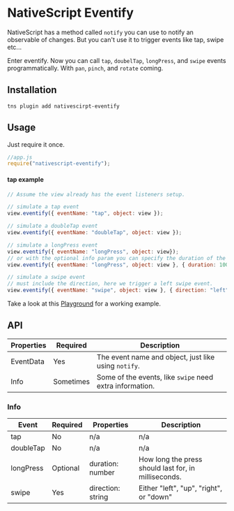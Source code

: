 # NativeScript Eventify
NativeScript has a method called `notify` you can use to notify an observable of changes. But you can't use it to trigger events like tap, swipe etc... 

Enter eventify. Now you can call `tap`, `doubelTap`, `longPress`, and `swipe` events programmatically. With `pan`, `pinch`, and `rotate` coming.

## Installation
```
tns plugin add nativescirpt-eventify
```

## Usage 
Just require it once.
```js
//app.js
require("nativescript-eventify");
```
#### tap example
```js
// Assume the view already has the event listeners setup.

// simulate a tap event
view.eventify({ eventName: "tap", object: view });

// simulate a doubleTap event
view.eventify({ eventName: "doubleTap", object: view });

// simulate a longPress event
view.eventify({ eventName: "longPress", object: view});
// or with the optional info param you can specify the duration of the press
view.eventify({ eventName: "longPress", object: view }, { duration: 1000 });

// simulate a swipe event
// must include the direction, here we trigger a left swipe event.
view.eventify({ eventName: "swipe", object: view }, { direction: "left" });
```

Take a look at this [Playground](https://play.nativescript.org/?template=play-js&id=PpA1wb) for a working example.

## API

| Properties | Required | Description |
| --- | --- | --- |
| EventData | Yes | The event name and object, just like using `notify`. |
| Info | Sometimes | Some of the events, like `swipe` need extra information. |

### Info

| Event | Required | Properties | Description |
| --- | --- | --- | --- |
| tap | No | n/a | n/a |
| doubleTap | No | n/a | n/a |
| longPress | Optional | duration: number | How long the press should last for, in milliseconds. |
| swipe | Yes | direction: string | Either "left", "up", "right", or "down" |
